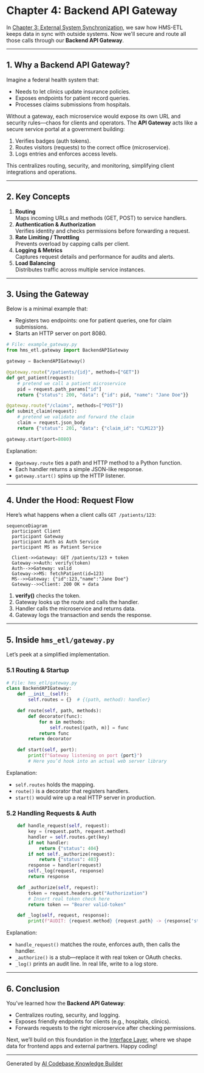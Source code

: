 # Chapter 4: Backend API Gateway

In [Chapter 3: External System Synchronization](03_external_system_synchronization_.md), we saw how HMS-ETL keeps data in sync with outside systems. Now we'll secure and route all those calls through our **Backend API Gateway**.

---

## 1. Why a Backend API Gateway?

Imagine a federal health system that:

- Needs to let clinics update insurance policies.
- Exposes endpoints for patient record queries.
- Processes claims submissions from hospitals.

Without a gateway, each microservice would expose its own URL and security rules—chaos for clients and operators. The **API Gateway** acts like a secure service portal at a government building:

1. Verifies badges (auth tokens).  
2. Routes visitors (requests) to the correct office (microservice).  
3. Logs entries and enforces access levels.  

This centralizes routing, security, and monitoring, simplifying client integrations and operations.

---

## 2. Key Concepts

1. **Routing**  
   Maps incoming URLs and methods (GET, POST) to service handlers.  
2. **Authentication & Authorization**  
   Verifies identity and checks permissions before forwarding a request.  
3. **Rate Limiting / Throttling**  
   Prevents overload by capping calls per client.  
4. **Logging & Metrics**  
   Captures request details and performance for audits and alerts.  
5. **Load Balancing**  
   Distributes traffic across multiple service instances.

---

## 3. Using the Gateway

Below is a minimal example that:

- Registers two endpoints: one for patient queries, one for claim submissions.
- Starts an HTTP server on port 8080.

```python
# File: example_gateway.py
from hms_etl.gateway import BackendAPIGateway

gateway = BackendAPIGateway()

@gateway.route("/patients/{id}", methods=["GET"])
def get_patient(request):
    # pretend we call a patient microservice
    pid = request.path_params["id"]
    return {"status": 200, "data": {"id": pid, "name": "Jane Doe"}}

@gateway.route("/claims", methods=["POST"])
def submit_claim(request):
    # pretend we validate and forward the claim
    claim = request.json_body
    return {"status": 201, "data": {"claim_id": "CLM123"}}

gateway.start(port=8080)
```

Explanation:  
- `@gateway.route` ties a path and HTTP method to a Python function.  
- Each handler returns a simple JSON-like response.  
- `gateway.start()` spins up the HTTP listener.

---

## 4. Under the Hood: Request Flow

Here’s what happens when a client calls `GET /patients/123`:

```mermaid
sequenceDiagram
  participant Client
  participant Gateway
  participant Auth as Auth Service
  participant MS as Patient Service

  Client->>Gateway: GET /patients/123 + token
  Gateway->>Auth: verify(token)
  Auth-->>Gateway: valid
  Gateway->>MS: fetchPatient(id=123)
  MS-->>Gateway: {"id":123,"name":"Jane Doe"}
  Gateway-->>Client: 200 OK + data
```

1. **verify()** checks the token.  
2. Gateway looks up the route and calls the handler.  
3. Handler calls the microservice and returns data.  
4. Gateway logs the transaction and sends the response.

---

## 5. Inside `hms_etl/gateway.py`

Let’s peek at a simplified implementation.

### 5.1 Routing & Startup

```python
# File: hms_etl/gateway.py
class BackendAPIGateway:
    def __init__(self):
        self.routes = {}  # {(path, method): handler}

    def route(self, path, methods):
        def decorator(func):
            for m in methods:
                self.routes[(path, m)] = func
            return func
        return decorator

    def start(self, port):
        print(f"Gateway listening on port {port}")
        # Here you’d hook into an actual web server library
```

Explanation:  
- `self.routes` holds the mapping.  
- `route()` is a decorator that registers handlers.  
- `start()` would wire up a real HTTP server in production.

### 5.2 Handling Requests & Auth

```python
    def handle_request(self, request):
        key = (request.path, request.method)
        handler = self.routes.get(key)
        if not handler:
            return {"status": 404}
        if not self._authorize(request):
            return {"status": 403}
        response = handler(request)
        self._log(request, response)
        return response

    def _authorize(self, request):
        token = request.headers.get("Authorization")
        # Insert real token check here
        return token == "Bearer valid-token"

    def _log(self, request, response):
        print(f"AUDIT: {request.method} {request.path} -> {response['status']}")
```

Explanation:  
- `handle_request()` matches the route, enforces auth, then calls the handler.  
- `_authorize()` is a stub—replace it with real token or OAuth checks.  
- `_log()` prints an audit line. In real life, write to a log store.

---

## 6. Conclusion

You’ve learned how the **Backend API Gateway**:

- Centralizes routing, security, and logging.  
- Exposes friendly endpoints for clients (e.g., hospitals, clinics).  
- Forwards requests to the right microservice after checking permissions.  

Next, we’ll build on this foundation in the [Interface Layer](05_interface_layer_.md), where we shape data for frontend apps and external partners. Happy coding!

---

Generated by [AI Codebase Knowledge Builder](https://github.com/The-Pocket/Tutorial-Codebase-Knowledge)